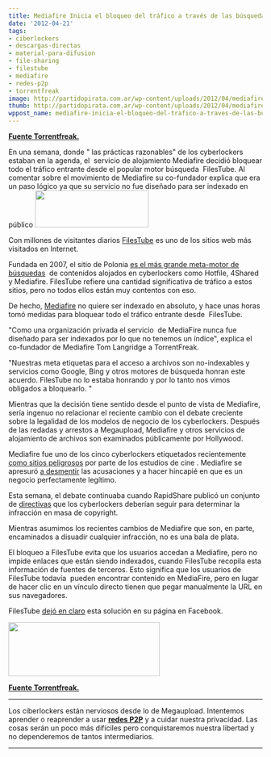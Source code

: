 ```yaml
---
title: Mediafire Inicia el bloqueo del tráfico a través de las búsquedas vía FilesTube
date: '2012-04-21'
tags:
- ciberlockers
- descargas-directas
- material-para-difusion
- file-sharing
- filestube
- mediafire
- redes-p2p
- torrentfreak
image: http://partidopirata.com.ar/wp-content/uploads/2012/04/mediafire1.jpg
thumb: http://partidopirata.com.ar/wp-content/uploads/2012/04/mediafire1-150x73.jpg
wppost_name: mediafire-inicia-el-bloqueo-del-trafico-a-traves-de-las-busquedas-via-filestube
---
```


<strong><a href="https://torrentfreak.com/mediafire-starts-blocking-filestube-links-120422/" target="_blank">Fuente Torrentfreak.</a></strong>

En una semana, donde " las prácticas razonables" de los cyberlockers estaban en la agenda, el  servicio de alojamiento Mediafire decidió bloquear todo el tráfico entrante desde el popular motor búsqueda  FilesTube. Al comentar sobre el movimiento de Mediafire su co-fundador explica que era un paso lógico ya que su servicio no fue diseñado para ser indexado en público
<a href="http://partidopirata.com.ar/wp-content/uploads/2012/04/mediafire1.jpg"><img class="alignright size-full wp-image-4143" title="mediafire1" src="http://partidopirata.com.ar/wp-content/uploads/2012/04/mediafire1.jpg" alt="" width="225" height="73" /></a>

Con millones de visitantes diarios <a href="http://filestube.com/">FilesTube</a> es uno de los sitios web más visitados en Internet.

Fundada en 2007, el sitio de Polonia <a href="http://torrentfreak.com/top-10-largest-file-sharing-sites-110828/">es el más grande meta-motor de búsquedas</a>  de contenidos alojados en cyberlockers como Hotfile, 4Shared y Mediafire. FilesTube refiere una cantidad significativa de tráfico a estos sitios, pero no todos ellos están muy contentos con eso.

De hecho, <a href="http://mediafire.com/">Mediafire</a> no quiere ser indexado en absoluto, y hace unas horas tomó medidas para bloquear todo el tráfico entrante desde  FilesTube.

"Como una organización privada el servicio  de MediaFire nunca fue diseñado para ser indexados por lo que no tenemos un índice", explica el co-fundador de Mediafire Tom Langridge a TorrentFreak.

"Nuestras meta etiquetas para el acceso a archivos son no-indexables y servicios como Google, Bing y otros motores de búsqueda honran este acuerdo. FilesTube no lo estaba honrando y por lo tanto nos vimos obligados a bloquearlo. "

Mientras que la decisión tiene sentido desde el punto de vista de Mediafire, sería ingenuo no relacionar el reciente cambio con el debate creciente sobre la legalidad de los modelos de negocio de los cyberlockers. Después de las redadas y arrestos a Megaupload, Mediafire y otros servicios de alojamiento de archivos son examinados públicamente por Hollywood.

Mediafire fue uno de los cinco cyberlockers etiquetados recientemente <a href="http://torrentfreak.com/mpaa-targets-fileserve-mediafire-wupload-putlocker-and-depositfiles-120331/">como sitios peligrosos</a> por parte de los estudios de cine . Mediafire se apresuró <a href="http://torrentfreak.com/mediafire-shocked-by-hollywood-smear-campaign-120404/">a desmentir</a> las acusaciones y a hacer hincapié en que es un negocio perfectamente legítimo.

Esta semana, el debate continuaba cuando RapidShare publicó un conjunto de <a href="http://torrentfreak.com/rapidshare-overtures-snubbed-must-do-better-say-labels-120421/">directivas</a> que los cyberlockers deberían seguir para determinar la infracción en masa de copyright.

Mientras asumimos los recientes cambios de Mediafire que son, en parte, encaminados a disuadir cualquier infracción, no es una bala de plata.

El bloqueo a FilesTube evita que los usuarios accedan a Mediafire, pero no impide enlaces que están siendo indexados, cuando FilesTube recopila esta información de fuentes de terceros. Esto significa que los usuarios de FilesTube todavía  pueden encontrar contenido en MediaFire, pero en lugar de hacer clic en un vínculo directo tienen que pegar manualmente la URL en sus navegadores.

FilesTube <a href="http://www.facebook.com/photo.php?fbid=10150964687404746&amp;set=a.10150964686869746.528216.135577699745&amp;type=1&amp;theater">dejó en claro</a> esta solución en su página en Facebook.

<a href="http://partidopirata.com.ar/wp-content/uploads/2012/04/blocked1.png"><img class="size-medium wp-image-4144" title="blocked1" src="http://partidopirata.com.ar/wp-content/uploads/2012/04/blocked1-300x107.png" alt="" width="300" height="107" /></a>


<strong><a href="https://torrentfreak.com/mediafire-starts-blocking-filestube-links-120422/" target="_blank">Fuente Torrentfreak.</a></strong>

<hr />

Los ciberlockers están nerviosos desde lo de Megaupload. Intentemos aprender o reaprender a usar <strong><a href="http://partidopirata.com.ar/wiki/index.php?title=Guia_P2P">redes P2P</a></strong> y a cuidar nuestra privacidad. Las cosas serán un poco más difíciles pero conquistaremos nuestra libertad y no dependeremos de tantos intermediarios.

<hr />
